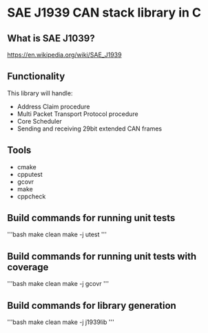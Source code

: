 # SAE J1939 CAN stack library in C

## What is SAE J1039?
https://en.wikipedia.org/wiki/SAE_J1939

## Functionality
This library will handle:
- Address Claim procedure
- Multi Packet Transport Protocol procedure
- Core Scheduler
- Sending and receiving 29bit extended CAN frames


## Tools
- cmake
- cpputest
- gcovr
- make
- cppcheck

## Build commands for running unit tests
'''bash
make clean
make -j utest
'''

## Build commands for running unit tests with coverage
'''bash
make clean
make -j gcovr
'''

## Build commands for library generation
'''bash
make clean
make -j j1939lib
'''